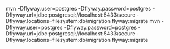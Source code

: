 mvn -Dflyway.user=postgres -Dflyway.password=postgres -Dflyway.url=jdbc:postgresql://localhost:5433/secure -Dflyway.locations=filesystem:db/migration flyway:migrate
mvn -Dflyway.user=postgres -Dflyway.password=postgres -Dflyway.url=jdbc:postgresql://localhost:5433/secure -Dflyway.locations=filesystem:db/migration flyway:migrate